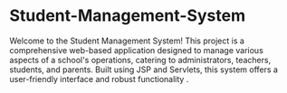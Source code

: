 # Student-Management-System
Welcome to the Student Management System! This project is a comprehensive web-based application designed to manage various aspects of a school's operations, catering to administrators, teachers, students, and parents. Built using JSP and Servlets, this system offers a user-friendly interface and robust functionality .
